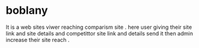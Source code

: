 # boblany
It is a web sites viwer reaching comparism site . here user giving their site link and site details and competittor site link and details send it then admin increase their site reach .  
